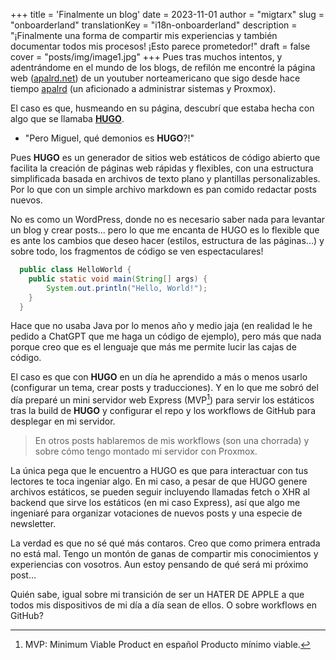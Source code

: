+++
title = 'Finalmente un blog'
date = 2023-11-01
author = "migtarx"
slug = "onboarderland"
translationKey = "i18n-onboarderland"
description = "¡Finalmente una forma de compartir mis experiencias y también documentar todos mis procesos! ¡Esto parece prometedor!"
draft = false
cover = "posts/img/image1.jpg"
+++
Pues tras muchos intentos, y adentrándome en el mundo de los blogs, de refilón me encontré la página web ([apalrd.net](https://www.apalrd.net/)) de un youtuber norteamericano que sigo desde hace tiempo [apalrd](https://www.youtube.com/@apalrdsadventures) (un aficionado a administrar sistemas y Proxmox).

El caso es que, husmeando en su página, descubrí que estaba hecha con algo que se llamaba **[HUGO](https://gohugo.io/)**.
- "Pero Miguel, qué demonios es **HUGO**?!"

Pues **HUGO** es un generador de sitios web estáticos de código abierto que facilita la creación de páginas web rápidas y flexibles, con una estructura simplificada basada en archivos de texto plano y plantillas personalizables. Por lo que con un simple archivo markdown es pan comido redactar posts nuevos.

No es como un WordPress, donde no es necesario saber nada para levantar un blog y crear posts... pero lo que me encanta de HUGO es lo flexible que es ante los cambios que deseo hacer (estilos, estructura de las páginas...) y sobre todo, los fragmentos de código se ven espectaculares!

```java
  public class HelloWorld {
    public static void main(String[] args) {
        System.out.println("Hello, World!");
    }
  }
```
Hace que no usaba Java por lo menos año y medio jaja (en realidad le he pedido a ChatGPT que me haga un código de ejemplo), pero más que nada porque creo que es el lenguaje que más me permite lucir las cajas de código.

El caso es que con **HUGO** en un día he aprendido a más o menos usarlo (configurar un tema, crear posts y traducciones). Y en lo que me sobró del día preparé un mini servidor web Express (MVP[^1]) para servir los estáticos tras la build de **HUGO** y configurar el repo y los workflows de GitHub para desplegar en mi servidor.

> En otros posts hablaremos de mis workflows (son una chorrada) y sobre cómo tengo montado mi servidor con Proxmox.

La única pega que le encuentro a HUGO es que para interactuar con tus lectores te toca ingeniar algo. En mi caso, a pesar de que HUGO genere archivos estáticos, se pueden seguir incluyendo llamadas fetch o XHR al backend que sirve los estáticos (en mi caso Express), así que algo me ingeniaré para organizar votaciones de nuevos posts y una especie de newsletter.

La verdad es que no sé qué más contaros. Creo que como primera entrada no está mal. Tengo un montón de ganas de compartir mis conocimientos y experiencias con vosotros. Aun estoy pensando de qué será mi próximo post...

Quién sabe, igual sobre mi transición de ser un HATER DE APPLE a que todos mis dispositivos de mi día a día sean de ellos. O sobre workflows en GitHub?

> [^1]: MVP: Minimum Viable Product en español Producto mínimo viable.